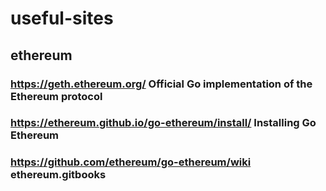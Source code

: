 # useful-sites

## ethereum
### https://geth.ethereum.org/ Official Go implementation of the Ethereum protocol

### https://ethereum.github.io/go-ethereum/install/ Installing Go Ethereum

### https://github.com/ethereum/go-ethereum/wiki ethereum.gitbooks
